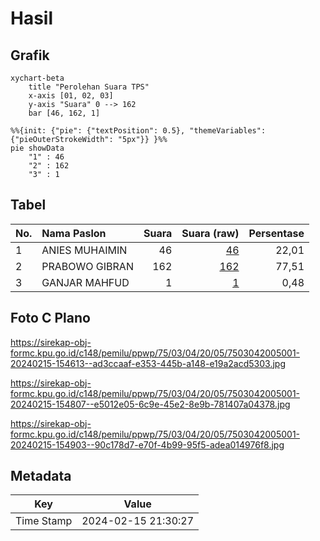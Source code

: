 # Hasil

## Grafik

```mermaid
xychart-beta
    title "Perolehan Suara TPS"
    x-axis [01, 02, 03]
    y-axis "Suara" 0 --> 162
    bar [46, 162, 1]
```

```mermaid
%%{init: {"pie": {"textPosition": 0.5}, "themeVariables": {"pieOuterStrokeWidth": "5px"}} }%%
pie showData
    "1" : 46
    "2" : 162
    "3" : 1
```

## Tabel

| No. | Nama Paslon    | Suara | Suara (raw) | Persentase |
|:--- |:-------------- | -----:| -----------:| ----------:|
| 1   | ANIES MUHAIMIN | 46    | [46][p-1]   | 22,01      |
| 2   | PRABOWO GIBRAN | 162   | [162][p-2]  | 77,51      |
| 3   | GANJAR MAHFUD  | 1     | [1][p-3]    | 0,48       |


[p-1]: https://github.com/gigit-pemilu/pemilu-2024-75-gorontalo/blob/main/pilpres/hitung-suara/sub/75-gorontalo/sub/03-bone-bolango/sub/04-bonepantai/sub/2005-uabanga/sub/001-tps/sub/paslon-1.txt
[p-2]: https://github.com/gigit-pemilu/pemilu-2024-75-gorontalo/blob/main/pilpres/hitung-suara/sub/75-gorontalo/sub/03-bone-bolango/sub/04-bonepantai/sub/2005-uabanga/sub/001-tps/sub/paslon-2.txt
[p-3]: https://github.com/gigit-pemilu/pemilu-2024-75-gorontalo/blob/main/pilpres/hitung-suara/sub/75-gorontalo/sub/03-bone-bolango/sub/04-bonepantai/sub/2005-uabanga/sub/001-tps/sub/paslon-3.txt

## Foto C Plano

https://sirekap-obj-formc.kpu.go.id/c148/pemilu/ppwp/75/03/04/20/05/7503042005001-20240215-154613--ad3ccaaf-e353-445b-a148-e19a2acd5303.jpg

https://sirekap-obj-formc.kpu.go.id/c148/pemilu/ppwp/75/03/04/20/05/7503042005001-20240215-154807--e5012e05-6c9e-45e2-8e9b-781407a04378.jpg

https://sirekap-obj-formc.kpu.go.id/c148/pemilu/ppwp/75/03/04/20/05/7503042005001-20240215-154903--90c178d7-e70f-4b99-95f5-adea014976f8.jpg


## Metadata

| Key        | Value               |
| ---------- | ------------------- |
| Time Stamp | 2024-02-15 21:30:27 |



